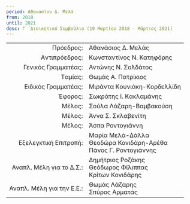 ```yaml
---
period: Αθανασίου Δ. Μελά
from: 2018
until: 2021
desc: Γ ́ Διοικητικό Συμβούλιο (19 Μαρτίου 2018 - Μάρτιος 2021)
---
```


|                              |                        |
| ---------------------------: | :----------------------|
| Πρόεδρος: | Αθανάσιος Δ. Μελάς|
| Aντιπρόεδρος: | Κωνσταντίνος Ν. Κατηφόρης|
| Γενικός Γραμματέας: | Αντώνης Ν. Σολδάτος|
| Tαμίας: | Θωμάς Α. Πατρίκιος|
| Eιδικός Γραμματέας: | Mιράντα Kουνιάκη-Kορδελλίδη|
| Έφορος: | Σωκράτης I. Kακλαμάνης|
| Mέλος: | Σούλα Λάζαρη-Βαμβακούση|
| Mέλος: | Άννα Σ. Σκλαβενίτη|
| Mέλος: | Άσπα  Ροντογιάννη|
| Εξελεγκτική Επιτροπή: | Μαρία Μελά-Δάλλα<br/>Θεοδώρα Κονιδάρη-Αρέθα<br/>Πάνος Γ. Ροντογιάννης|
| Αναπλ. Μέλη για το Δ.Σ.: | Δημήτριος Ροζάκης<br/>Θεόδωρος Φίλιππας<br/>Κρίτων Κονιδάρης|
| Αναπλ. Μέλη για την Ε.Ε.: | Θωμάς Λάζαρης<br/>Σπύρος Αρματάς|
